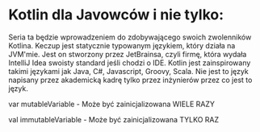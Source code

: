 # Kotlin dla Javowców i nie tylko:

Seria ta będzie wprowadzeniem do zdobywającego swoich zwolenników Kotlina. Keczup jest statycznie typowanym językiem, który działa na JVM'mie. Jest on stworzony przez JetBrainsa, czyli firmę, która wydała IntelliJ Idea swoisty standard jeśli chodzi o IDE. Kotlin jest zainspirowany takimi językami jak Java, C#, Javascript, Groovy, Scala. Nie jest to język napisany przez akademicką kadrę tylko przez inżynierów przez co jest to język.

var mutableVariable - Może być zainicjalizowana WIELE RAZY

val immutableVariable - Może być zainicjalizowana TYLKO RAZ

```kotlin



```
